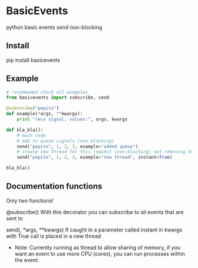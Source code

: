 # BasicEvents
python basic events send non-blocking

## Install
pip install basicevents

## Example

```python
# recommeded check all examples
from basicevents import subscribe, send

@subscribe("pepito")
def example(*args, **kwargs):
    print "recv signal, values:", args, kwargs

def bla_bla():
    # much code
    # add to queue signals (non-blocking)
    send("pepito", 1, 2, 3, example="added queue")
    # create new thread for this request (non-blocking) not removing key instant
    send("pepito", 1, 2, 3, example="new thread", instant=True)

bla_bla()
```

## Documentation functions
Only two functions!

@subscribe(<name event>)
With this decorator you can subscribe to all events that are sent to <name event>

send(<name event>, *args, **kwargs)
If caught in a parameter called instant in kwargs with True call is placed in a new thread

* Note: Currently running as thread to allow sharing of memory, if you want an event to use more CPU (cores), you can run processes within the event.

